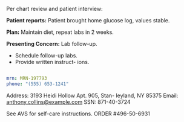 Per chart review and patient interview:

**Patient reports:** Patient brought home glucose log, values stable.

**Plan:** Maintain diet, repeat labs in 2 weeks.
 

**Presenting Concern:** Lab follow-up. 

- Schedule follow-up labs.
- Provide written instruct-
ions. 

```yaml

mrn: MRN-197793 
phone: "(555) 653-1241"

```
Address: 3193 Heidi Hollow Apt. 905, Stan-
leyland, NY 85375 
Email: anthony.collins@example.com 
SSN: 871-40-3724

See AVS for self-care instructions.
ORDER #496-50-6931
